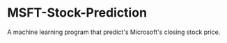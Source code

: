 # MSFT-Stock-Prediction
A machine learning program that predict's Microsoft's closing stock price. 

